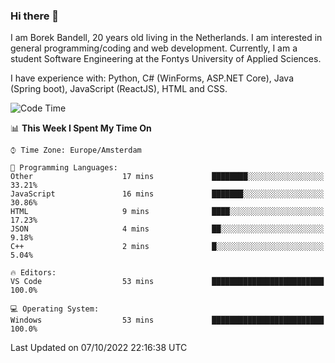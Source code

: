 ### Hi there 👋

I am Borek Bandell, 20 years old living in the Netherlands. I am interested in general programming/coding and web development. Currently, I am a student Software Engineering at the Fontys University of Applied Sciences.

I have experience with: Python, C# (WinForms, ASP.NET Core), Java (Spring boot), JavaScript (ReactJS), HTML and CSS.

<!--START_SECTION:waka-->
![Code Time](http://img.shields.io/badge/Code%20Time-239%20hrs%2041%20mins-blue)

📊 **This Week I Spent My Time On** 

```text
⌚︎ Time Zone: Europe/Amsterdam

💬 Programming Languages: 
Other                    17 mins             ████████░░░░░░░░░░░░░░░░░   33.21% 
JavaScript               16 mins             ███████░░░░░░░░░░░░░░░░░░   30.86% 
HTML                     9 mins              ████░░░░░░░░░░░░░░░░░░░░░   17.23% 
JSON                     4 mins              ██░░░░░░░░░░░░░░░░░░░░░░░   9.18% 
C++                      2 mins              █░░░░░░░░░░░░░░░░░░░░░░░░   5.04%

🔥 Editors: 
VS Code                  53 mins             █████████████████████████   100.0%

💻 Operating System: 
Windows                  53 mins             █████████████████████████   100.0%

```


 Last Updated on 07/10/2022 22:16:38 UTC
<!--END_SECTION:waka-->

<!--**tcBorek2002/tcBorek2002** is a ✨ _special_ ✨ repository because its `README.md` (this file) appears on your GitHub profile.

Here are some ideas to get you started:

- 🔭 I’m currently working on ...
- 🌱 I’m currently learning ...
- 👯 I’m looking to collaborate on ...
- 🤔 I’m looking for help with ...
- 💬 Ask me about ...
- 📫 How to reach me: ...
- 😄 Pronouns: ...
- ⚡ Fun fact: ...
-->
